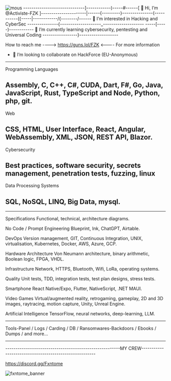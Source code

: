 ![mous](https://github.com/Activiste-FZK/Activiste-FZK/assets/148342202/8cbd35b2-8e01-45f5-b3cc-f1f5907251b6)
------------------------------]------------)-----#------[ 👋 Hi, I’m @Activiste-FZK ]----------------------|------{---------}---------------(-----
------({-----|------\------/{--------/------ 👀 I’m interested in Hacking and CyberSec ---------------{--------------------_---------------\-----
-----[-----)------------ 🌱 I’m currently learning cybersecurity, pentesting and Universal Coding -----------------}-------------------

How to reach me ----> https://guns.lol/FZK <---- For more information
  
- 💞️ I’m looking to collaborate on HackForce (EU-Anonymous)
____
Programming Languages

Assembly, C, C++, C#, CUDA, Dart, F#, Go, Java, JavaScript, Rust, TypeScript and Node, Python, php, git.
--
Web

CSS, HTML, User Interface, React, Angular, WebAssembly, XML, JSON, REST API, Blazor.
--
Cybersecurity

Best practices, software security, secrets management, penetration tests, fuzzing, linux
--
Data Processing Systems

SQL, NoSQL, LINQ, Big Data, mysql.
--
------------------------------------------------------------------------------------------------------------------------

Specifications
Functional, technical, architecture diagrams.

No Code / Prompt Engineering
Blueprint, Ink, ChatGPT, Airtable.

DevOps
Version management, GIT, Continuous Integration, UNIX, virtualisation, Kubernetes, Docker, AWS, Azure, GCP.

Hardware Architecture
Von Neumann architecture, binary arithmetic, Boolean logic, FPGA, VHDL.

Infrastructure
Network, HTTPS, Bluetooth, Wifi, LoRa, operating systems.

Quality
Unit tests, TDD, integration tests, test plan designs, stress tests.

Smartphone
React Native/Expo, Flutter, NativeScript, .NET MAUI.

Video Games
Virtual/augmented reality, retrogaming, gameplay, 2D and 3D images, raytracing, motion capture, Unity, Unreal Engine.

Artificial Intelligence
TensorFlow, neural networks, deep-learning, LLM.
____
Tools-Panel / Logs / Carding / DB / Ransomwares-Backdoors / Ebooks / Dumps / and more...
____

--------------------------------------------------------MY CREW-------------------------------------------------------

https://discord.gg/Fxntome

![fxntome_banner](https://github.com/Activiste-FZK/Activiste-FZK/assets/148342202/ae01e48e-4067-4375-becc-8b9bc5cfbfb1)
